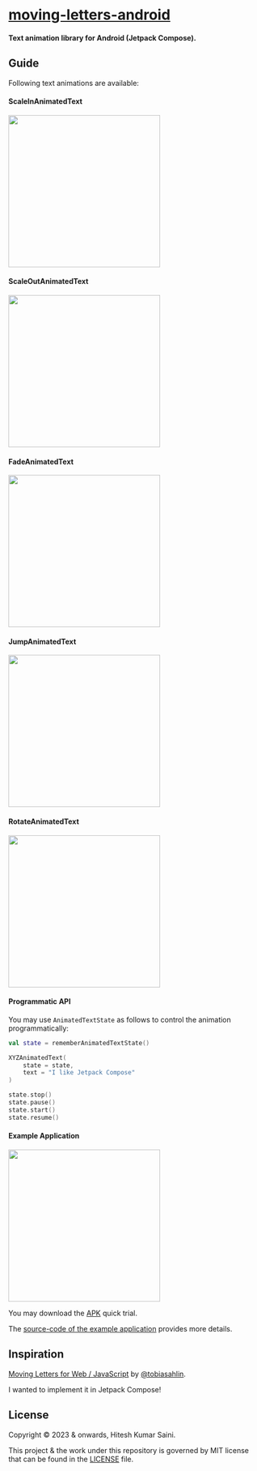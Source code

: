 # [moving-letters-android](https://github.com/alexmercerind/moving-letters-android)

#### Text animation library for Android (Jetpack Compose).

## Guide

Following text animations are available:

#### ScaleInAnimatedText

<img width="300" src="https://github.com/alexmercerind/moving-letters-android/assets/28951144/4cbc4245-bc86-4279-8c50-f63017196c1d"></img>

#### ScaleOutAnimatedText

<img width="300" src="https://github.com/alexmercerind/moving-letters-android/assets/28951144/eaacb4b2-a826-4d11-b709-6dcb40a9f2bd"></img>

#### FadeAnimatedText

<img width="300" src="https://github.com/alexmercerind/moving-letters-android/assets/28951144/00123137-bc65-4ddc-aca3-425e5a3fce7e"></img>

#### JumpAnimatedText

<img width="300" src="https://github.com/alexmercerind/moving-letters-android/assets/28951144/05ba4ce8-6f79-4378-8701-a6ce48f59531"></img>

#### RotateAnimatedText

<img width="300" src="https://github.com/alexmercerind/moving-letters-android/assets/28951144/79f807c7-b9fa-4f1a-8fee-13fc538cda74"></img>

#### Programmatic API

You may use `AnimatedTextState` as follows to control the animation programmatically:

```kt
val state = rememberAnimatedTextState()

XYZAnimatedText(
    state = state,
    text = "I like Jetpack Compose"
)

state.stop()
state.pause()
state.start()
state.resume()
```

#### Example Application

<img width="300" src="https://github.com/alexmercerind/moving-letters-android/assets/28951144/b9ad1f5a-0546-47e3-89c6-40159dfefc88"></img>

You may download the [APK](https://github.com/alexmercerind/moving-letters-android/files/13639901/app-release.zip) quick trial.

The [source-code of the example application](https://github.com/alexmercerind/moving-letters-android/tree/main/app/src/main/java/com/alexmercerind/example) provides more details.

## Inspiration

[Moving Letters for Web / JavaScript](https://tobiasahlin.com/moving-letters/) by [@tobiasahlin](https://twitter.com/tobiasahlin).

I wanted to implement it in Jetpack Compose!

## License

Copyright © 2023 & onwards, Hitesh Kumar Saini.

This project & the work under this repository is governed by MIT license that can be found in the [LICENSE](./LICENSE) file.
